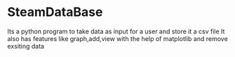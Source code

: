 # SteamDataBase
Its a python program to take data as input for a user and  store it a csv file
It also has features like graph,add,view with the help of matplotlib and remove exsiting data
